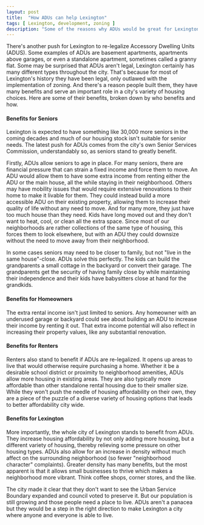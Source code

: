 ```yaml
---
layout: post
title:  "How ADUs can help Lexington"
tags: [ Lexington, development, zoning ]
description: "Some of the reasons why ADUs would be great for Lexington"
---
```


There's another push for Lexington to re-legalize Accessory Dwelling Units
(ADUS). Some examples of ADUs are basement apartments, apartments above garages,
or even a standalone apartment, sometimes called a granny flat. Some may be
surprised that ADUs aren't legal, Lexington certainly has many different types
throughout the city. That's because for most of Lexington's history they have
been legal, only outlawed with the implementation of zoning. And there's a 
reason people built them, they have many benefits and serve an important role in
a city's variety of housing choices. Here are some of their benefits, broken 
down by who benefits and how.

#### Benefits for Seniors

Lexington is expected to have something like 30,000 more seniors in the coming
decades and much of our housing stock isn't suitable for senior needs.
The latest push for ADUs comes from the city's own Senior Services Commission,
understandably so, as seniors stand to greatly benefit.

Firstly, ADUs allow seniors to age in place. For many seniors, there are 
financial pressure that can strain a fixed income and force them to move. An ADU
would allow them to have some extra income from renting either the ADU or the
main house, all the while staying in their neighborhood. Others may have
mobility issues that would require extensive renovations to their home to make
it livable for them. They could instead build a more accessible ADU on their 
existing property, allowing them to increase their quality of life without any
need to move. And for many more, they just have too much house than they need.
Kids have long moved out and they don't want to heat, cool, or clean all the
extra space. Since most of our neighborhoods are rather collections of the same
type of housing, this forces them to look elsewhere, but with an ADU they could
downsize without the need to move away from their neighborhood.

In some cases seniors may need to be closer to family, but not "live in the same
house"-close. ADUs solve this perfectly. The kids can build the grandparents a
small cottage in the backyard or convert their garage. The grandparents get the
security of having family close by while maintaining their independence and 
their kids have babysitters close at hand for the grandkids.

#### Benefits for Homeowners

The extra rental income isn't just limited to seniors. Any homeowner with an
underused garage or backyard could see about building an ADU to increase their
income by renting it out. That extra income potential will also reflect in 
increasing their property values, like any substantial renovation. 

#### Benefits for Renters

Renters also stand to benefit if ADUs are re-legalized. It opens up areas to
live that would otherwise require purchasing a home. Whether it be a desirable
school district or proximity to neighborhood amenities, ADUs allow more housing
in existing areas. They are also typically more affordable than other standalone
rental housing due to their smaller size. While they won't push the needle of
housing affordability on their own, they are a piece of the puzzle of a diverse
variety of housing options that leads to better affordability city wide.

#### Benefits for Lexington

More importantly, the whole city of Lexington stands to benefit from ADUs. They
increase housing affordability by not only adding more housing, but a different
variety of housing, thereby relieving some pressure on other housing types. ADUs
also allow for an increase in density without much affect on the surrounding
neighborhood (so fewer "neighborhood character" complaints). Greater density
has many benefits, but the most apparent is that it allows small businesses to
thrive which makes a neighborhood more vibrant. Think coffee shops, corner
stores, and the like. 

The city made it clear that they don't want to see the Urban Service Boundary
expanded and council voted to preserve it. But our population is still growing
and those people need a place to live. ADUs aren't a panacea but they would be a
step in the right direction to make Lexington a city where anyone and everyone
is able to live.
